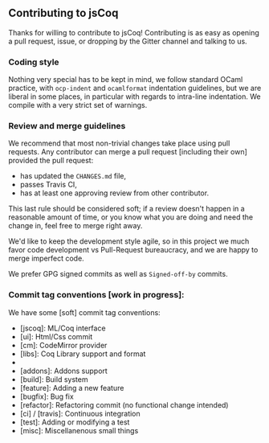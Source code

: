 ## Contributing to jsCoq

Thanks for willing to contribute to jsCoq! Contributing is as easy as
opening a pull request, issue, or dropping by the Gitter channel and
talking to us.

### Coding style

Nothing very special has to be kept in mind, we follow standard OCaml
practice, with `ocp-indent` and `ocamlformat` indentation guidelines,
but we are liberal in some places, in particular with regards to
intra-line indentation. We compile with a very strict set of warnings.

### Review and merge guidelines

We recommend that most non-trivial changes take place using pull
requests. Any contributor can merge a pull request [including their
own] provided the pull request:

- has updated the `CHANGES.md` file,
- passes Travis CI,
- has at least one approving review from other contributor.

This last rule should be considered soft; if a review doesn't happen
in a reasonable amount of time, or you know what you are doing and
need the change in, feel free to merge right away.

We'd like to keep the development style agile, so in this project we
much favor code development vs Pull-Request bureaucracy, and we are
happy to merge imperfect code.

We prefer GPG signed commits as well as `Signed-off-by` commits.

### Commit tag conventions [work in progress]:

We have some [soft] commit tag conventions:

- [jscoq]: ML/Coq interface
- [ui]: Html/Css commit
- [cm]: CodeMirror provider
- [libs]: Coq Library support and format
- [doc]: Documentation
- [addons]: Addons support
- [build]: Build system
- [feature]: Adding a new feature
- [bugfix]: Bug fix
- [refactor]: Refactoring commit (no functional change intended)
- [ci] / [travis]: Continuous integration
- [test]: Adding or modifying a test
- [misc]: Miscellanenous small things
